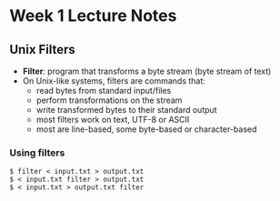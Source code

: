 # Week 1 Lecture Notes

## Unix Filters
- **Filter**: program that transforms a byte stream (byte stream of text)
- On Unix-like systems, filters are commands that:
    - read bytes from standard input/files
    - perform transformations on the stream
    - write transformed bytes to their standard output
    - most filters work on text, UTF-8 or ASCII
    - most are line-based, some byte-based or character-based


### Using filters 
``` 
$ filter < input.txt > output.txt 
$ < input.txt filter > output.txt 
$ < input.txt > output.txt filter
```
